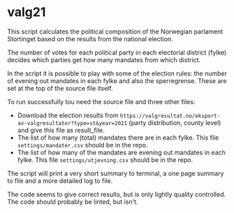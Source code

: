 # valg21

This script calculates the political composition of the Norwegian parlament
Stortinget based on the results from the national election.

The number of votes for each political party in each electorial district
(fylke) decides which parties get how many mandates from which district.

In the script it is possible to play with some of the election rules:
the number of evening out mandates in each fylke and also the sperregrense.
These are set at the top of the source file itself.

To run successfully tou need the source file and three other files:
- Download the election results from
`https://valgresultat.no/eksport-av-valgresultater?type=st&year=2021`
(party distribution, county level) and give this file as result_file.
- The list of how many (total) mandates there are
in each fylke. This file `settings/mandater.csv` should be in the repo.
- The list of how many of the mandates are evening out mandates
in each fylke. This file `settings/utjevning.csv` should be in the repo.

The script will print a very short summary to terminal, a one page summary
to file and a more detailed log to file.

The code seems to give correct results, but is only lightly quality controlled.
The code should probably be linted, but isn't.
